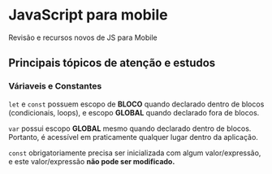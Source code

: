 # JavaScript para mobile
 
Revisão e recursos novos de JS para Mobile

## Principais tópicos de atenção e estudos

### Váriaveis e Constantes

`let` e `const` possuem escopo de **BLOCO** quando
declarado dentro de blocos (condicionais, loops), e escopo
**GLOBAL** quando declarado fora de blocos.

`var` possui escopo **GLOBAL** mesmo quando declarado dentro de blocos. 
Portanto, é acessível em praticamente qualquer lugar dentro da aplicação.

`const` obrigatoriamente precisa ser inicializada com algum
valor/expressão, e este valor/expressão **não pode ser modificado.**
